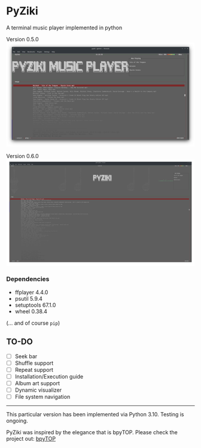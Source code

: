# PyZiki
A terminal music player implemented in python

Version 0.5.0
![Current UI](screenshots/screenshot_1.png)

Version 0.6.0
![Current UI](screenshots/screenshot_2.png)

### Dependencies
+ ffplayer   4.4.0
+ psutil     5.9.4
+ setuptools 67.1.0
+ wheel      0.38.4

(... and of course `pip`)

## TO-DO
- [ ] Seek bar
- [ ] Shuffle support
- [ ] Repeat support
- [ ] Installation/Execution guide
- [ ] Album art support
- [ ] Dynamic visualizer
- [ ] File system navigation

---

This particular version has been implemented via Python 3.10. Testing is ongoing.

PyZiki was inspired by the elegance that is bpyTOP. Please check the project out:
[bpyTOP](https://github.com/aristocratos/bpytop)
